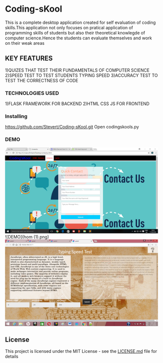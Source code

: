 # Coding-sKool
This is a complete desktop application created for self evaluation of coding skills.This application not only focuses on pratical application of programming skills of students but also their theoretical knowlegde of computer science.Hence the students can evaluate themselves and work on their weak areas 
 



## KEY FEATURES
1)QUIZES THAT TEST THEIR FUNDAMENTALS OF COMPUTER SCIENCE
2)SPEED TEST TO TEST STUDENTS TYPING SPEED
3)ACCURACY TEST TO TEST THE CORRECTNESS OF CODE


### TECHNOLOGIES USED

1)FLASK FRAMEWORK FOR BACKEND
2)HTML CSS JS FOR FRONTEND



### Installing
https://github.com/Stevert/Coding-sKool.git
Open codingskools.py




### DEMO
![DEMO](cont.png)
![DEMO](hom (1).png)
![DEMO](image.png)







## License

This project is licensed under the MIT License - see the [LICENSE.md](LICENSE.md) file for details
